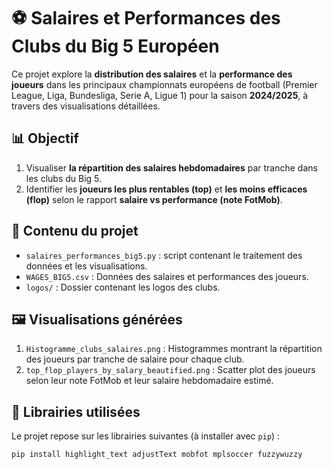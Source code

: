 # ⚽ Salaires et Performances des Clubs du Big 5 Européen

Ce projet explore la **distribution des salaires** et la **performance des joueurs** dans les principaux championnats européens de football (Premier League, Liga, Bundesliga, Serie A, Ligue 1) pour la saison **2024/2025**, à travers des visualisations détaillées.

## 📊 Objectif

1. Visualiser **la répartition des salaires hebdomadaires** par tranche dans les clubs du Big 5.
2. Identifier les **joueurs les plus rentables (top)** et **les moins efficaces (flop)** selon le rapport **salaire vs performance (note FotMob)**.

## 📁 Contenu du projet

- `salaires_performances_big5.py` : script contenant le traitement des données et les visualisations.
- `WAGES_BIG5.csv` : Données des salaires et performances des joueurs.
- `logos/` : Dossier contenant les logos des clubs.

## 🖼️ Visualisations générées

1. `Histogramme_clubs_salaires.png` : Histogrammes montrant la répartition des joueurs par tranche de salaire pour chaque club.
2. `top_flop_players_by_salary_beautified.png` : Scatter plot des joueurs selon leur note FotMob et leur salaire hebdomadaire estimé.

## 🧩 Librairies utilisées

Le projet repose sur les librairies suivantes (à installer avec `pip`) :

```bash
pip install highlight_text adjustText mobfot mplsoccer fuzzywuzzy

